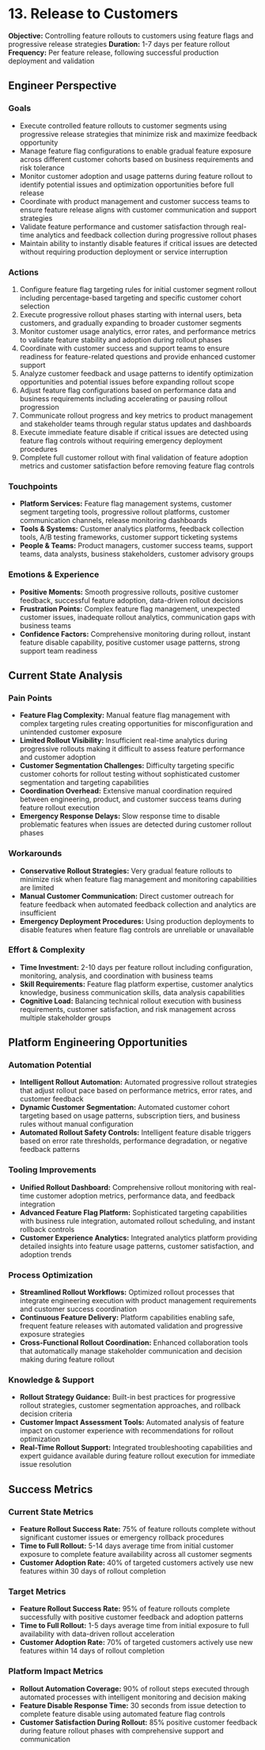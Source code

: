 # 13. Release to Customers

**Objective:** Controlling feature rollouts to customers using feature flags and progressive release strategies
**Duration:** 1-7 days per feature rollout
**Frequency:** Per feature release, following successful production deployment and validation

## Engineer Perspective

### Goals
- Execute controlled feature rollouts to customer segments using progressive release strategies that minimize risk and maximize feedback opportunity
- Manage feature flag configurations to enable gradual feature exposure across different customer cohorts based on business requirements and risk tolerance
- Monitor customer adoption and usage patterns during feature rollout to identify potential issues and optimization opportunities before full release
- Coordinate with product management and customer success teams to ensure feature release aligns with customer communication and support strategies
- Validate feature performance and customer satisfaction through real-time analytics and feedback collection during progressive rollout phases
- Maintain ability to instantly disable features if critical issues are detected without requiring production deployment or service interruption

### Actions
1. Configure feature flag targeting rules for initial customer segment rollout including percentage-based targeting and specific customer cohort selection
2. Execute progressive rollout phases starting with internal users, beta customers, and gradually expanding to broader customer segments
3. Monitor customer usage analytics, error rates, and performance metrics to validate feature stability and adoption during rollout phases
4. Coordinate with customer success and support teams to ensure readiness for feature-related questions and provide enhanced customer support
5. Analyze customer feedback and usage patterns to identify optimization opportunities and potential issues before expanding rollout scope
6. Adjust feature flag configurations based on performance data and business requirements including accelerating or pausing rollout progression
7. Communicate rollout progress and key metrics to product management and stakeholder teams through regular status updates and dashboards
8. Execute immediate feature disable if critical issues are detected using feature flag controls without requiring emergency deployment procedures
9. Complete full customer rollout with final validation of feature adoption metrics and customer satisfaction before removing feature flag controls

### Touchpoints
- **Platform Services:** Feature flag management systems, customer segment targeting tools, progressive rollout platforms, customer communication channels, release monitoring dashboards
- **Tools & Systems:** Customer analytics platforms, feedback collection tools, A/B testing frameworks, customer support ticketing systems
- **People & Teams:** Product managers, customer success teams, support teams, data analysts, business stakeholders, customer advisory groups

### Emotions & Experience
- **Positive Moments:** Smooth progressive rollouts, positive customer feedback, successful feature adoption, data-driven rollout decisions
- **Frustration Points:** Complex feature flag management, unexpected customer issues, inadequate rollout analytics, communication gaps with business teams
- **Confidence Factors:** Comprehensive monitoring during rollout, instant feature disable capability, positive customer usage patterns, strong support team readiness

## Current State Analysis

### Pain Points
- **Feature Flag Complexity:** Manual feature flag management with complex targeting rules creating opportunities for misconfiguration and unintended customer exposure
- **Limited Rollout Visibility:** Insufficient real-time analytics during progressive rollouts making it difficult to assess feature performance and customer adoption
- **Customer Segmentation Challenges:** Difficulty targeting specific customer cohorts for rollout testing without sophisticated customer segmentation and targeting capabilities
- **Coordination Overhead:** Extensive manual coordination required between engineering, product, and customer success teams during feature rollout execution
- **Emergency Response Delays:** Slow response time to disable problematic features when issues are detected during customer rollout phases

### Workarounds
- **Conservative Rollout Strategies:** Very gradual feature rollouts to minimize risk when feature flag management and monitoring capabilities are limited
- **Manual Customer Communication:** Direct customer outreach for feature feedback when automated feedback collection and analytics are insufficient
- **Emergency Deployment Procedures:** Using production deployments to disable features when feature flag controls are unreliable or unavailable

### Effort & Complexity
- **Time Investment:** 2-10 days per feature rollout including configuration, monitoring, analysis, and coordination with business teams
- **Skill Requirements:** Feature flag platform expertise, customer analytics knowledge, business communication skills, data analysis capabilities
- **Cognitive Load:** Balancing technical rollout execution with business requirements, customer satisfaction, and risk management across multiple stakeholder groups

## Platform Engineering Opportunities

### Automation Potential
- **Intelligent Rollout Automation:** Automated progressive rollout strategies that adjust rollout pace based on performance metrics, error rates, and customer feedback
- **Dynamic Customer Segmentation:** Automated customer cohort targeting based on usage patterns, subscription tiers, and business rules without manual configuration
- **Automated Rollout Safety Controls:** Intelligent feature disable triggers based on error rate thresholds, performance degradation, or negative feedback patterns

### Tooling Improvements
- **Unified Rollout Dashboard:** Comprehensive rollout monitoring with real-time customer adoption metrics, performance data, and feedback integration
- **Advanced Feature Flag Platform:** Sophisticated targeting capabilities with business rule integration, automated rollout scheduling, and instant rollback controls
- **Customer Experience Analytics:** Integrated analytics platform providing detailed insights into feature usage patterns, customer satisfaction, and adoption trends

### Process Optimization
- **Streamlined Rollout Workflows:** Optimized rollout processes that integrate engineering execution with product management requirements and customer success coordination
- **Continuous Feature Delivery:** Platform capabilities enabling safe, frequent feature releases with automated validation and progressive exposure strategies
- **Cross-Functional Rollout Coordination:** Enhanced collaboration tools that automatically manage stakeholder communication and decision making during feature rollout

### Knowledge & Support
- **Rollout Strategy Guidance:** Built-in best practices for progressive rollout strategies, customer segmentation approaches, and rollback decision criteria
- **Customer Impact Assessment Tools:** Automated analysis of feature impact on customer experience with recommendations for rollout optimization
- **Real-Time Rollout Support:** Integrated troubleshooting capabilities and expert guidance available during feature rollout execution for immediate issue resolution

## Success Metrics

### Current State Metrics
- **Feature Rollout Success Rate:** 75% of feature rollouts complete without significant customer issues or emergency rollback procedures
- **Time to Full Rollout:** 5-14 days average time from initial customer exposure to complete feature availability across all customer segments
- **Customer Adoption Rate:** 40% of targeted customers actively use new features within 30 days of rollout completion

### Target Metrics
- **Feature Rollout Success Rate:** 95% of feature rollouts complete successfully with positive customer feedback and adoption patterns
- **Time to Full Rollout:** 1-5 days average time from initial exposure to full availability with data-driven rollout acceleration
- **Customer Adoption Rate:** 70% of targeted customers actively use new features within 14 days of rollout completion

### Platform Impact Metrics
- **Rollout Automation Coverage:** 90% of rollout steps executed through automated processes with intelligent monitoring and decision making
- **Feature Disable Response Time:** 30 seconds from issue detection to complete feature disable using automated feature flag controls
- **Customer Satisfaction During Rollout:** 85% positive customer feedback during feature rollout phases with comprehensive support and communication